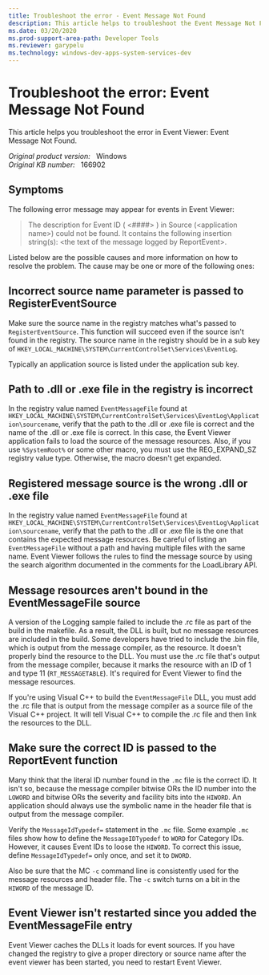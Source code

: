 ```yaml
---
title: Troubleshoot the error - Event Message Not Found
description: This article helps to troubleshoot the Event Message Not Found error.
ms.date: 03/20/2020
ms.prod-support-area-path: Developer Tools
ms.reviewer: garypelu
ms.technology: windows-dev-apps-system-services-dev
---
```

# Troubleshoot the error: Event Message Not Found

This article helps you troubleshoot the error in Event Viewer: Event Message Not Found.

_Original product version:_ &nbsp; Windows  
_Original KB number:_ &nbsp; 166902

## Symptoms

The following error message may appear for events in Event Viewer:

> The description for Event ID ( <####> ) in Source (\<application name>) could not be found. It contains the following insertion string(s): \<the text of the message logged by ReportEvent>.

Listed below are the possible causes and more information on how to resolve the problem. The cause may be one or more of the following ones:

## Incorrect source name parameter is passed to RegisterEventSource

Make sure the source name in the registry matches what's passed to `RegisterEventSource`. This function will succeed even if the source isn't found in the registry. The source name in the registry should be in a sub key of `HKEY_LOCAL_MACHINE\SYSTEM\CurrentControlSet\Services\EventLog`.

Typically an application source is listed under the application sub key.

## Path to .dll or .exe file in the registry is incorrect

In the registry value named `EventMessageFile` found at `HKEY_LOCAL_MACHINE\SYSTEM\CurrentControlSet\Services\EventLog\Application\sourcename`, verify that the path to the .dll or .exe file is correct and the name of the .dll or .exe file is correct. In this case, the Event Viewer application fails to load the source of the message resources. Also, if you use `%SystemRoot%` or some other macro, you must use the REG_EXPAND_SZ registry value type. Otherwise, the macro doesn't get expanded.

## Registered message source is the wrong .dll or .exe file

In the registry value named `EventMessageFile` found at `HKEY_LOCAL_MACHINE\SYSTEM\CurrentControlSet\Services\EventLog\Application\sourcename`, verify that the path to the .dll or .exe file is the one that contains the expected message resources. Be careful of listing an `EventMessageFile` without a path and having multiple files with the same name. Event Viewer follows the rules to find the message source by using the search algorithm documented in the comments for the LoadLibrary API.

## Message resources aren't bound in the EventMessageFile source

A version of the Logging sample failed to include the .rc file as part of the build in the makefile. As a result, the DLL is built, but no message resources are included in the build. Some developers have tried to include the .bin file, which is output from the message compiler, as the resource. It doesn't properly bind the resource to the DLL. You must use the .rc file that's output from the message compiler, because it marks the resource with an ID of 1 and type 11 (`RT_MESSAGETABLE`). It's required for Event Viewer to find the message resources.

If you're using Visual C++ to build the `EventMessageFile` DLL, you must add the .rc file that is output from the message compiler as a source file of the Visual C++ project. It will tell Visual C++ to compile the .rc file and then link the resources to the DLL.

## Make sure the correct ID is passed to the ReportEvent function

Many think that the literal ID number found in the `.mc` file is the correct ID. It isn't so, because the message compiler bitwise ORs the ID number into the `LOWORD` and bitwise ORs the severity and facility bits into the `HIWORD`. An application should always use the symbolic name in the header file that is output from the message compiler.

Verify the `MessageIdTypedef=` statement in the `.mc` file. Some example `.mc` files show how to define the `MessageIDTypedef` to `WORD` for Category IDs. However, it causes Event IDs to loose the `HIWORD`. To correct this issue, define `MessageIdTypedef=` only once, and set it to `DWORD`.

Also be sure that the MC `-c` command line is consistently used for the message resources and header file. The `-c` switch turns on a bit in the `HIWORD` of the message ID.

## Event Viewer isn't restarted since you added the EventMessageFile entry

Event Viewer caches the DLLs it loads for event sources. If you have changed the registry to give a proper directory or source name after the event viewer has been started, you need to restart Event Viewer.
